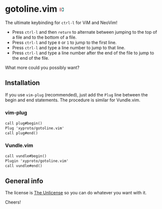 # gotoline.vim ![logo](img/logo.png)

The ultimate keybinding for `ctrl-l` for ViM and NeoVim!

* Press `ctrl-l` and then `return` to alternate between jumping to the top of a file and to the bottom of a file.
* Press `ctrl-l` and type `0` or `1` to jump to the first line.
* Press `ctrl-l` and type a line number to jump to that line.
* Press `ctrl-l` and type a line number after the end of the file to jump to the end of the file.

What more could you possibly want?

## Installation

If you use `vim-plug` (recommended), just add the `Plug` line between the begin and end statements.
The procedure is similar for Vundle.vim.

### vim-plug

    call plug#begin()
    Plug 'xyproto/gotoline.vim'
    call plug#end()

### Vundle.vim

    call vundle#begin()
    Plugin 'xyproto/gotoline.vim'
    call vundle#end()

## General info

The license is [The Unlicense](https://choosealicense.com/licenses/unlicense/) so you can do whatever you want with it.

Cheers!
